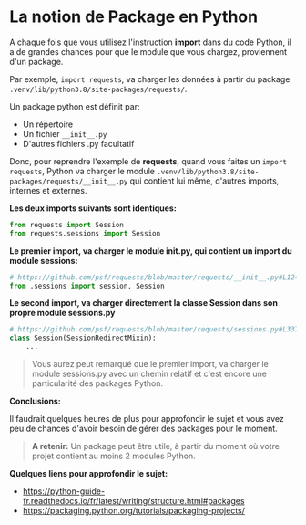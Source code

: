 # La notion de Package en Python

A chaque fois que vous utilisez l'instruction **import** dans du code Python, il a de grandes chances pour que le module que vous chargez, proviennent d'un package.

Par exemple, `import requests`, va charger les données à partir du package `.venv/lib/python3.8/site-packages/requests/`.

Un package python est définit par:
- Un répertoire
- Un fichier `__init__.py`
- D'autres fichiers .py facultatif

Donc, pour reprendre l'exemple de **requests**, quand vous faites un `import requests`, Python va charger le module `.venv/lib/python3.8/site-packages/requests/__init__.py` qui contient lui même, d'autres imports, internes et externes.

**Les deux imports suivants sont identiques:**

```python
from requests import Session
from requests.sessions import Session
```

**Le premier import, va charger le module __init__.py, qui contient un import du module sessions:**

```python
# https://github.com/psf/requests/blob/master/requests/__init__.py#L124
from .sessions import session, Session
```

**Le second import, va charger directement la classe Session dans son propre module sessions.py**

```python
# https://github.com/psf/requests/blob/master/requests/sessions.py#L337
class Session(SessionRedirectMixin):
    ...
```

> Vous aurez peut remarqué que le premier import, va charger le module sessions.py avec un chemin relatif et c'est encore une particularité des packages Python.

**Conclusions:**

Il faudrait quelques heures de plus pour approfondir le sujet et vous avez peu de chances d'avoir besoin de gérer des packages pour le moment.

> **A retenir:** Un package peut être utile, à partir du moment où votre projet contient au moins 2 modules Python.

**Quelques liens pour approfondir le sujet:**

- https://python-guide-fr.readthedocs.io/fr/latest/writing/structure.html#packages
- https://packaging.python.org/tutorials/packaging-projects/





